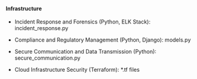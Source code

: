 #### Infrastructure

- Incident Response and Forensics (Python, ELK Stack): incident_response.py

- Compliance and Regulatory Management (Python, Django): models.py

- Secure Communication and Data Transmission (Python): secure_communication.py

- Cloud Infrastructure Security (Terraform): *.tf files
